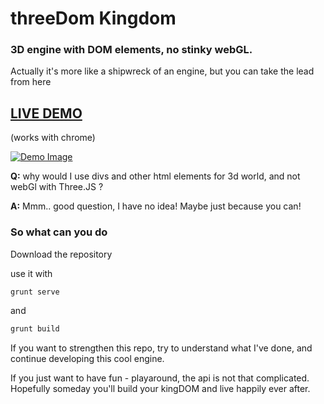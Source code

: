 # threeDom Kingdom
### 3D engine with DOM elements, no stinky webGL.

Actually it's more like a shipwreck of an engine, but you can take the lead from here

## [LIVE DEMO](http://yonatanmn.github.io/threeDom/dist/index.html)
(works with chrome)


[![Demo Image](http://yonatanmn.github.io/threeDom/images/demo.gif)](http://yonatanmn.github.io/threeDom/dist/index.html)





**Q:** why would I use divs and other html elements for 3d world, and not webGl with Three.JS ? 

**A:** Mmm.. good question, I have no idea! Maybe just because you can!

### So what can you do 
Download the repository

use it with
```sh
grunt serve
```
and
```sh
grunt build
```

If you want to strengthen this repo, try to understand what I've done, and continue developing this cool engine.

If you just want to have fun - playaround, the api is not that complicated. Hopefully someday you'll build your kingDOM and live happily ever after.


